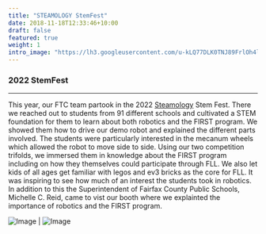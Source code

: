 ```yaml
---
title: "STEAMOLOGY StemFest"
date: 2018-11-18T12:33:46+10:00
draft: false
featured: true
weight: 1
intro_image: "https://lh3.googleusercontent.com/u-kLQ77DLK0TNJ89FrlOh4lSLfDiND2Qi9Q51F-9YeRhmtCjsupzLksO-uj595j_IhKwp_kuWRTR2FY0LR8HdQbp4wPjcIe_3IAyZGxsPcI1vGNLDoPubH17RXiT5lhJvF92FfSU4B7G0kuyk4HUD1tMptJ79LcsulnYJgS_8N8jlSv7VNwYHnBk-uSny3IiYMZt9_2R2sLCm9-_KsR64iC-p8nhsmwi7v--35EVyTmlzsUDRyd-RluVnvekq5xUj79Gb4PCTbkS29_16P6JXmQNB3ryUfZlTvkWK3tp0ynrkKuFfO67DPChndMxKrYegqqGVlzylKhBOQZYduzyHzjoURQ-_WU5mOn12N3mO8bcVYpcYjjIipHnC-lYqDoRgY0GOf71TQAhThz46Jirzjboj8DAiumHg3odfulbOVifPzZ__f2Vc6Pud4TKcrPB9XCsEhWbxW-8h-r_MmTdv647Jm5ozaTSfB_il-laTg3aSoRCGUcpr8D0GOk1aryTMTwb_i_fwX_HkvBUVUHP9o7qY223SwTmOCyVaK8P-QDkbGi9ryIS-fI5sI9TiywcqlrIKXIzXoullKT8c-6t5BzQHHsGS5NQaPkRiNRr7Ec9FEkC4SnzmNtxGkwDxzsObxCzYs6KCjjVvBUWi8U7LnmaLKjIDmtA_Q37gc2W7MMGeUdM-UVzRbOMpxJTtnzQJ6TmhO6IOGsAOD_uf9y3mj7d2VQhaeNLlJgX9yRc0WF0P5R5SNW7wLcKUY-aeQkkKrF-RJN2gpSgps_w3AEQ_l3xVHaVlSRANlK1inMLYCepYcEPikrPNcC-h9cjuQiroiFdLm-dKNVHZI30XQ79A0BQ2yjIiakqPRjHPaOFfCIsSvzpXfxK9-mC_smXwG083gm51oucoftxMtmvBKsem4NLXUyOJreYHeY7qMuH0ZcNlBHLR1OWmCraG9hzXrtdSHVyRIBfdPlNwfB_-ZJaGP5eP3iycw1nxNjqtfmSpMZ_ktZTvgxJLCMRcE73ByPD4DAN3s3AkVCeXKW6_Up5-AqPt_hDwe9NXjA_F3dQvEbcMxvMAP2j=w828-h621-no?authuser=3"
---
```


### 2022 StemFest
____________

This year, our FTC team partook in the 2022 [Steamology](https://www.steamologyus.org/) Stem Fest. There we reached out to students from 91 different schools and cultivated a STEM foundation for them to learn about both robotics and the FIRST program. We showed them how to drive our demo robot and explained the different parts involved. The students were particularly interested in the mecanum wheels which allowed the robot to move side to side. Using our two competition trifolds, we immersed them in knowledge about the FIRST program including on how they themselves could participate through FLL. We also let kids of all ages get familiar with legos and ev3 bricks as the core for FLL. It was inspiring to see how much of an interest the students took in robotics. In addition to this the Superintendent of Fairfax County Public Schools, Michelle C. Reid, came to vist our booth where we explainted the importance of robotics and the FIRST program. 

![Image](/images/out/stemfest_lindsay.png) |  ![Image](/images/out/stemfest_winnie.png)



